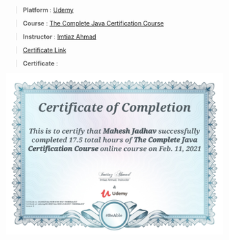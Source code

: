 
> **Platform** : [Udemy](https://www.udemy.com/)

> **Course** : [The Complete Java Certification Course](https://www.udemy.com/course/master-practical-java-development/)

> **Instructor** : [Imtiaz Ahmad]()

> <a target="_blank" href="https://udemy-certificate.s3.amazonaws.com/image/UC-6f227ebc-9239-4146-8f37-194888bbc937.jpg">Certificate Link</a>

> **Certificate** : 

<img src="./Certificates/Udemy/TheCompleteJavaCertificationCourse.jpg">
